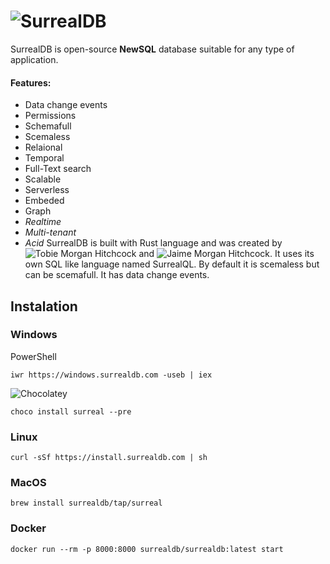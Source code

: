 # ![SurrealDB](https://surrealdb.com/)
SurrealDB is open-source __NewSQL__ database suitable for any type of application.
#### Features:
- Data change events
- Permissions
- Schemafull
- Scemaless
- Relaional
- Temporal
- Full-Text search
- Scalable
- Serverless
- Embeded
- Graph
- _Realtime_
- _Multi-tenant_
- _Acid_
SurrealDB is built with Rust language and was created by ![Tobie Morgan Hitchcock](https://www.linkedin.com/in/tobiemorganhitchcock/) and 
![Jaime Morgan Hitchcock](https://www.linkedin.com/in/jaimemorganhitchcock/). It uses its own SQL like language named SurrealQL. By default it is scemaless 
but can be scemafull. It has data change events.

## Instalation
### Windows
PowerShell
```shell
iwr https://windows.surrealdb.com -useb | iex
```
![Chocolatey](https://community.chocolatey.org/packages/surreal)
```shell
choco install surreal --pre
```
### Linux
```shell
curl -sSf https://install.surrealdb.com | sh
```
### MacOS
```shell
brew install surrealdb/tap/surreal
```
### Docker
```shell
docker run --rm -p 8000:8000 surrealdb/surrealdb:latest start
```
